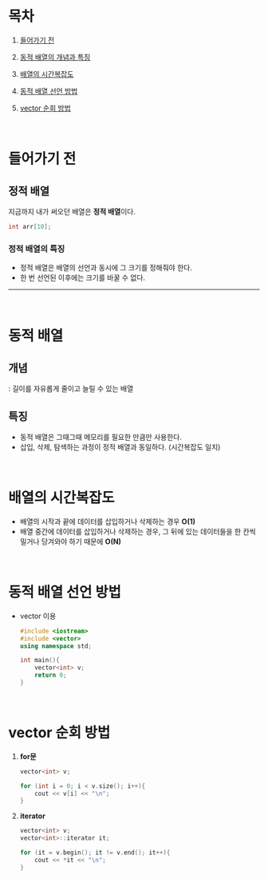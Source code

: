 # 목차
1. [들어가기 전](#들어가기-전)
2. [동적 배열의 개념과 특징](#동적-배열)
3. [배열의 시간복잡도](#배열의-시간복잡도)
4. [동적 배열 선언 방법](#동적-배열-선언-방법)

5. [vector 순회 방법](#vector-순회-방법)

<br>

# 들어가기 전 
## 정적 배열

지금까지 내가 써오던 배열은 **정적 배열**이다.

```cpp
int arr[10];
```

### 정적 배열의 특징

- 정적 배열은 배열의 선언과 동시에 그 크기를 정해줘야 한다.
- 한 번 선언된 이후에는 크기를 바꿀 수 없다.

---

<br>

# 동적 배열
## 개념
: 길이를 자유롭게 줄이고 늘릴 수 있는 배열 


## 특징 

- 동적 배열은 그때그때 메모리를 필요한 만큼만 사용한다.
- 삽입, 삭제, 탐색하는 과정이 정적 배열과 동일하다. (시간복잡도 일치)

<br>

# 배열의 시간복잡도

- 배열의 시작과 끝에 데이터를 삽입하거나 삭제하는 경우 **O(1)**
- 배열 중간에 데이터를 삽입하거나 삭제하는 경우, 그 뒤에 있는 데이터들을 한 칸씩 밀거나 당겨와야 하기 때문에 **O(N)**

<br>

# 동적 배열 선언 방법

- vector 이용

	```cpp
	#include <iostream>
	#include <vector>
	using namespace std;

	int main(){
		vector<int> v;
		return 0;
	}
	```

<br>

# vector 순회 방법

1. **for문**

	```cpp
	vector<int> v;

	for (int i = 0; i < v.size(); i++){
		cout << v[i] << "\n";
	}
	```

2.  **iterator**

	```cpp
	vector<int> v;
	vector<int>::iterator it;

	for (it = v.begin(); it != v.end(); it++){
		cout << *it << "\n";
	}
	```